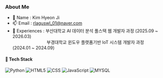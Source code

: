 ### About Me
- 🌻 Name : Kim Hyeon Ji
- 📫 Email : rlaguswl_01@naver.com
- 🌱 Experiences : 부산대학교 AI 데이터 분석 풀스택 웹 개발자 과정 (2025.09 ~ 2026.03)<br>
&nbsp;&nbsp;&nbsp;&nbsp;&nbsp;&nbsp;&nbsp;&nbsp;&nbsp;&nbsp;&nbsp;&nbsp;&nbsp;&nbsp;&nbsp;&nbsp;&nbsp;&nbsp;&nbsp;&nbsp;&nbsp;&nbsp;&nbsp;&nbsp;&nbsp;&nbsp;&nbsp;&nbsp;부경대학교 윈도우 플랫폼기반 IoT 시스템 개발자 과정 (2024.01 ~ 2024.09)

#### 🚀 Tech Stack
![Python](https://img.shields.io/badge/Python-3776AB?style=flat-square&logo=Python&logoColor=white)
![HTML5](https://img.shields.io/badge/HTML5-E34F26?style=flat-square&logo=HTML5&logoColor=white)
![CSS](https://img.shields.io/badge/CSS-663399?style=flat-square&logo=CSS&logoColor=white)
![JavaScript](https://img.shields.io/badge/JavaScript-F7DF1E?style=flat-square&logo=JavaScript&logoColor=white)
![MYSQL](https://img.shields.io/badge/mysql-4479A1?style=flat-square&logo=mysql&logoColor=white)
